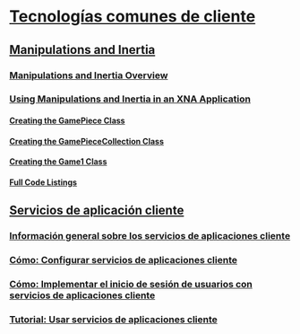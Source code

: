 # [Tecnologías comunes de cliente](index.md)
## [Manipulations and Inertia](manipulations-and-inertia.md)
### [Manipulations and Inertia Overview](manipulations-and-inertia-overview.md)
### [Using Manipulations and Inertia in an XNA Application](use-manipulations-and-inertia-in-an-xna-application.md)
#### [Creating the GamePiece Class](creating-the-gamepiece-class.md)
#### [Creating the GamePieceCollection Class](creating-the-gamepiececollection-class.md)
#### [Creating the Game1 Class](creating-the-game1-class.md)
#### [Full Code Listings](full-code-listings.md)
## [Servicios de aplicación cliente](client-application-services.md)
### [Información general sobre los servicios de aplicaciones cliente](client-application-services-overview.md)
### [Cómo: Configurar servicios de aplicaciones cliente](how-to-configure-client-application-services.md)
### [Cómo: Implementar el inicio de sesión de usuarios con servicios de aplicaciones cliente](how-to-implement-user-login-with-client-application-services.md)
### [Tutorial: Usar servicios de aplicaciones cliente](walkthrough-using-client-application-services.md)
